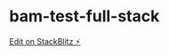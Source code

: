 # bam-test-full-stack

[Edit on StackBlitz ⚡️](https://stackblitz.com/edit/bam-test-full-stack-zpyfra)